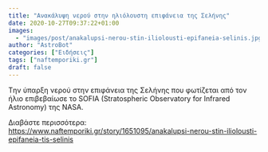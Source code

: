 ```yaml
---
title: "Ανακάλυψη νερού στην ηλιόλουστη επιφάνεια της Σελήνης"
date: 2020-10-27T09:37:22+01:00
images:
  - "images/post/anakalupsi-nerou-stin-iliolousti-epifaneia-selinis.jpg"
author: "AstroBot"
categories: ["Ειδήσεις"]
tags: ["naftemporiki.gr"]
draft: false
---
```


Tην ύπαρξη νερού στην επιφάνεια της Σελήνης που φωτίζεται από τον ήλιο επιβεβαίωσε το SOFIA (Stratospheric Observatory for Infrared Astronomy) της NASA. 

Διαβάστε περισσότερα: https://www.naftemporiki.gr/story/1651095/anakalupsi-nerou-stin-iliolousti-epifaneia-tis-selinis
